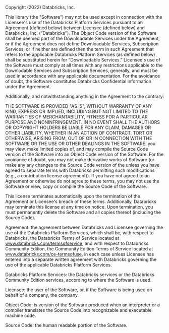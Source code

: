 Copyright (2022) Databricks, Inc.

This library (the "Software") may not be used except in connection with the Licensee's use of the Databricks Platform Services pursuant to an Agreement (defined below) between Licensee (defined below) and Databricks, Inc. ("Databricks"). The Object Code version of the Software shall be deemed part of the Downloadable Services under the Agreement, or if the Agreement does not define Downloadable Services, Subscription Services, or if neither are defined then the term in such Agreement that refers to the applicable Databricks Platform Services (as defined below) shall be substituted herein for “Downloadable Services.” Licensee's use of the Software must comply at all times with any restrictions applicable to the Downlodable Services and Subscription Services, generally, and must be used in accordance with any applicable documentation. For the avoidance of doubt, the Software constitutes Databricks Confidential Information under the Agreement.

Additionally, and notwithstanding anything in the Agreement to the contrary:

THE SOFTWARE IS PROVIDED "AS IS", WITHOUT WARRANTY OF ANY KIND, EXPRESS OR IMPLIED, INCLUDING BUT NOT LIMITED TO THE WARRANTIES OF MERCHANTABILITY, FITNESS FOR A PARTICULAR PURPOSE AND NONINFRINGEMENT. IN NO EVENT SHALL THE AUTHORS OR COPYRIGHT HOLDERS BE LIABLE FOR ANY CLAIM, DAMAGES OR OTHER LIABILITY, WHETHER IN AN ACTION OF CONTRACT, TORT OR OTHERWISE, ARISING FROM, OUT OF OR IN CONNECTION WITH THE SOFTWARE OR THE USE OR OTHER DEALINGS IN THE SOFTWARE.
you may view, make limited copies of, and may compile the Source Code version of the Software into an Object Code version of the Software. For the avoidance of doubt, you may not make derivative works of Software (or make any any changes to the Source Code version of the unless you have agreed to separate terms with Databricks permitting such modifications (e.g., a contribution license agreement)).
If you have not agreed to an Agreement or otherwise do not agree to these terms, you may not use the Software or view, copy or compile the Source Code of the Software.

This license terminates automatically upon the termination of the Agreement or Licensee's breach of these terms. Additionally, Databricks may terminate this license at any time on notice. Upon termination, you must permanently delete the Software and all copies thereof (including the Source Code).

Agreement: the agreement between Databricks and Licensee governing the use of the Databricks Platform Services, which shall be, with respect to Databricks, the Databricks Terms of Service located at www.databricks.com/termsofservice, and with respect to Databricks Community Edition, the Community Edition Terms of Service located at www.databricks.com/ce-termsofuse, in each case unless Licensee has entered into a separate written agreement with Databricks governing the use of the applicable Databricks Platform Services.

Databricks Platform Services: the Databricks services or the Databricks Community Edition services, according to where the Software is used.

Licensee: the user of the Software, or, if the Software is being used on behalf of a company, the company.

Object Code: is version of the Software produced when an interpreter or a compiler translates the Source Code into recognizable and executable machine code.

Source Code: the human readable portion of the Software.
